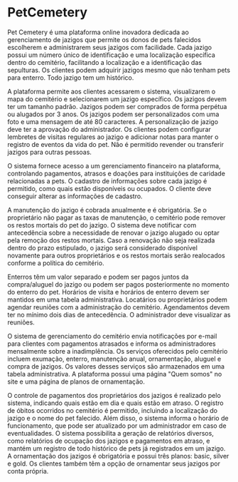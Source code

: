 # PetCemetery

Pet Cemetery é uma plataforma online inovadora dedicada ao gerenciamento de jazigos que permite os donos de pets falecidos escolherem e administrarem seus jazigos com facilidade. Cada jazigo possui um número único de identificação e uma localização específica dentro do cemitério, facilitando a localização e a identificação das sepulturas. Os clientes podem adquirir jazigos mesmo que não tenham pets para enterro. Todo jazigo tem um histórico.

A plataforma permite aos clientes acessarem o sistema, visualizarem o mapa do cemitério e selecionarem um jazigo específico. Os jazigos devem ter um tamanho padrão. Jazigos podem ser comprados de forma perpétua ou alugados por 3 anos. Os jazigos podem ser personalizados com uma foto e uma mensagem de até 80 caracteres. A personalização de jazigo deve ter a aprovação do administrador. Os clientes podem configurar lembretes de visitas regulares ao jazigo e adicionar notas para manter o registro de eventos da vida do pet. Não é permitido revender ou transferir jazigos para outras pessoas.

O sistema fornece acesso a um gerenciamento financeiro na plataforma, controlando pagamentos, atrasos e doações para instituições de caridade relacionadas a pets. O cadastro de informações sobre cada jazigo é permitido, como quais estão disponíveis ou ocupados. O cliente deve conseguir alterar as informações de cadastro.

A manutenção do jazigo é cobrada anualmente e é obrigatória. Se o proprietário não pagar as taxas de manutenção, o cemitério pode remover os restos mortais do pet do jazigo. O sistema deve notificar com antecedência sobre a necessidade de renovar o jazigo alugado ou optar pela remoção dos restos mortais. Caso a renovação não seja realizada dentro do prazo estipulado, o jazigo será considerado disponível novamente para outros proprietários e os restos mortais serão realocados conforme a política do cemitério.

Enterros têm um valor separado e podem ser pagos juntos da compra/aluguel do jazigo ou podem ser pagos posteriormente no momento do enterro do pet. Horários de visita e horários de enterro devem ser mantidos em uma tabela administrativa. Locatários ou proprietários podem agendar reuniões com a administração do cemitério. Agendamentos devem ter no mínimo dois dias de antecedência. O administrador deve visualizar as reuniões.

O sistema de gerenciamento do cemitério envia notificações por e-mail para clientes com pagamentos atrasados e informa os administradores mensalmente sobre a inadimplência. Os serviços oferecidos pelo cemitério incluem exumação, enterro, manutenção anual, ornamentação, aluguel e compra de jazigos. Os valores desses serviços são armazenados em uma tabela administrativa. A plataforma possui uma página "Quem somos" no site e uma página de planos de ornamentação.

O controle de pagamentos dos proprietários dos jazigos é realizado pelo sistema, indicando quais estão em dia e quais estão em atraso. O registro de óbitos ocorridos no cemitério é permitido, incluindo a localização do jazigo e o nome do pet falecido. Além disso, o sistema informa o horário de funcionamento, que pode ser atualizado por um administrador em caso de eventualidades. O sistema possibilita a geração de relatórios diversos, como relatórios de ocupação dos jazigos e pagamentos em atraso, e mantém um registro de todo histórico de pets já registrados em um jazigo. A ornamentação dos jazigos é obrigatória e possui três planos: basic, silver e gold. Os clientes também têm a opção de ornamentar seus jazigos por conta própria.

